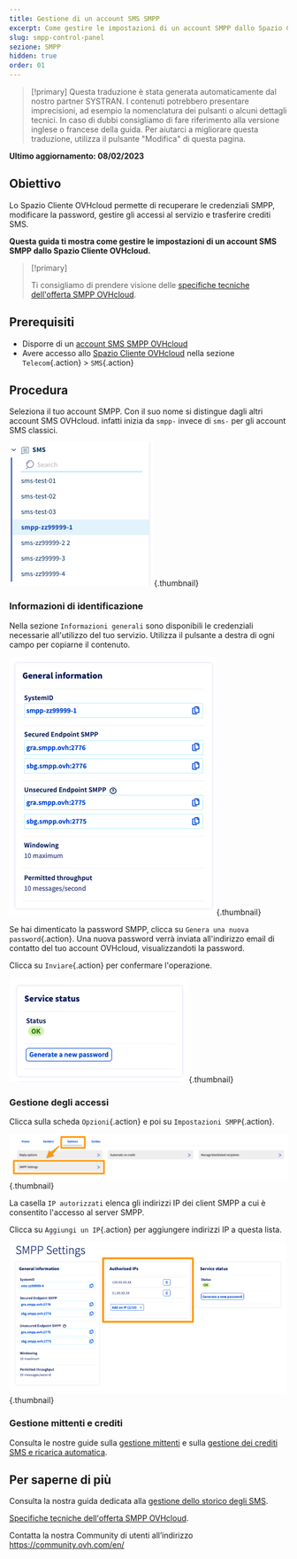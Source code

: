 ```yaml
---
title: Gestione di un account SMS SMPP
excerpt: Come gestire le impostazioni di un account SMPP dallo Spazio Cliente OVHcloud
slug: smpp-control-panel
sezione: SMPP
hidden: true
order: 01
---
```


> [!primary]
> Questa traduzione è stata generata automaticamente dal nostro partner SYSTRAN. I contenuti potrebbero presentare imprecisioni, ad esempio la nomenclatura dei pulsanti o alcuni dettagli tecnici. In caso di dubbi consigliamo di fare riferimento alla versione inglese o francese della guida. Per aiutarci a migliorare questa traduzione, utilizza il pulsante "Modifica" di questa pagina.
>

**Ultimo aggiornamento: 08/02/2023**

## Obiettivo

Lo Spazio Cliente OVHcloud permette di recuperare le credenziali SMPP, modificare la password, gestire gli accessi al servizio e trasferire crediti SMS.

**Questa guida ti mostra come gestire le impostazioni di un account SMS SMPP dallo Spazio Cliente OVHcloud.**

> [!primary]
>
> Ti consigliamo di prendere visione delle [specifiche tecniche dell'offerta SMPP OVHcloud](https://docs.ovh.com/it/sms/smpp-specifications/).

## Prerequisiti

- Disporre di un [account SMS SMPP OVHcloud](https://www.ovhcloud.com/it/sms/api-sms/)
- Avere accesso allo [Spazio Cliente OVHcloud](https://www.ovh.com/auth/?action=gotomanager&from=https://www.ovh.it/&ovhSubsidiary=it) nella sezione `Telecom`{.action} > `SMS`{.action}

## Procedura

Seleziona il tuo account SMPP. Con il suo nome si distingue dagli altri account SMS OVHcloud. infatti inizia da `smpp-` invece di `sms-` per gli account SMS classici.

![SMPP account](images/smpp-account.png){.thumbnail}

### Informazioni di identificazione

Nella sezione `Informazioni generali` sono disponibili le credenziali necessarie all'utilizzo del tuo servizio. Utilizza il pulsante a destra di ogni campo per copiarne il contenuto.

![SMPP account](images/smpp-account-ID.png){.thumbnail}

Se hai dimenticato la password SMPP, clicca su `Genera una nuova password`{.action}. Una nuova password verrà inviata all'indirizzo email di contatto del tuo account OVHcloud, visualizzandoti la password.<br>

Clicca su `Inviare`{.action} per confermare l'operazione.

![SMPP account](images/smpp-account-password.png){.thumbnail}

### Gestione degli accessi

Clicca sulla scheda `Opzioni`{.action} e poi su `Impostazioni SMPP`{.action}.

![SMPP account](images/smpp-acl0.png){.thumbnail}

La casella `IP autorizzati` elenca gli indirizzi IP dei client SMPP a cui è consentito l'accesso al server SMPP.

Clicca su `Aggiungi un IP`{.action} per aggiungere indirizzi IP a questa lista.

![SMPP account](images/smpp-acl1.png){.thumbnail}

### Gestione mittenti e crediti

Consulta le nostre guide sulla [gestione mittenti](https://docs.ovh.com/it/sms/inviare_sms_dallo_spazio_cliente/#step-3-scegli-il-mittente-del-tuo-sms_1) e sulla [gestione dei crediti SMS e ricarica automatica](https://docs.ovh.com/it/sms/attivare-la-ricarica-automatica-del-credito-sms/).

## Per saperne di più

Consulta la nostra guida dedicata alla [gestione dello storico degli SMS](https://docs.ovh.com/it/sms/gestire-la-cronologia-degli-sms/).

[Specifiche tecniche dell'offerta SMPP OVHcloud](https://docs.ovh.com/it/sms/smpp-specifications/).

Contatta la nostra Community di utenti all’indirizzo <https://community.ovh.com/en/>
